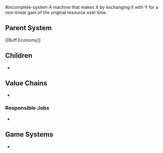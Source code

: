 #incomplete-system
A machine that makes X by exchanging it with Y for a non-linear gain of the original resource over time.
## Parent System
[[Buff Economy]]
## Children
- 
## Value Chains
- 
### Responsible Jobs
-
## Game Systems
- 